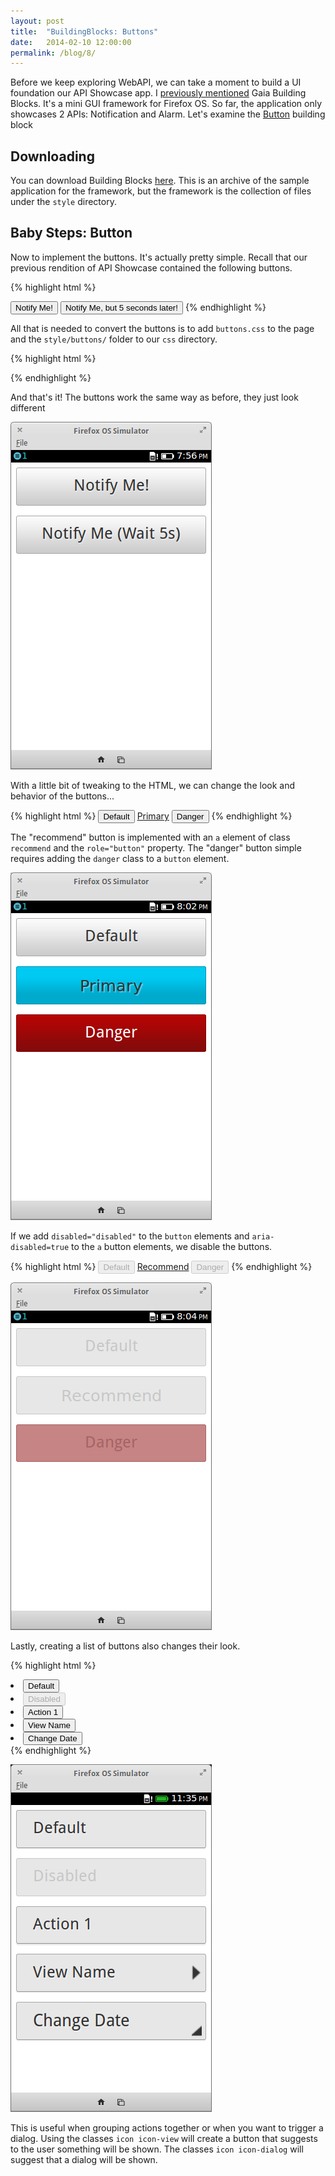 ```yaml
---
layout: post
title:  "BuildingBlocks: Buttons"
date:   2014-02-10 12:00:00
permalink: /blog/8/
---
```


Before we keep exploring WebAPI, we can take a moment to build a UI foundation our API Showcase app. I [previously mentioned](/blog/2/) Gaia Building Blocks. It's a mini GUI framework for Firefox OS. So far, the application only showcases 2 APIs: Notification and Alarm. Let's examine the [Button](http://buildingfirefoxos.com/building-blocks/buttons.html) building block

## Downloading 

You can download Building Blocks [here](https://github.com/buildingfirefoxos/Building-Blocks/archive/gh-pages.zip). This is an archive of the sample application for the framework, but the framework is the collection of files under the `style` directory.

## Baby Steps: Button

Now to implement the buttons. It's actually pretty simple. Recall that our previous rendition of API Showcase contained the following buttons. 

{% highlight html %}
<body>
	<button id="notifyButton">Notify Me!</button>
	<button id="notifyLaterButton">Notify Me, but 5 seconds later!</button>
</body>
{% endhighlight %}

All that is needed to convert the buttons is to add `buttons.css` to the page and the `style/buttons/` folder to our `css` directory.

{% highlight html %}
<head>
	<link href="css/style/buttons.css" rel="stylesheet" type="text/css">
</head>
{% endhighlight %}

And that's it! The buttons work the same way as before, they just look different

![API Showcase using the default buttons](/img/posts/8/buttons.png)

With a little bit of tweaking to the HTML, we can change the look and behavior of the buttons...

{% highlight html %}
<button>Default</button>
<a class="recommend" role="button" href="#">Primary</a>
<button class="danger">Danger</button>
{% endhighlight %}

The "recommend" button is implemented with an `a` element of class `recommend` and the `role="button"` property. The "danger" button simple requires adding the `danger` class to a `button` element.

![Default, Recommend, and Danger button styles](/img/posts/8/buttons2.png)

If we add `disabled="disabled"` to the `button` elements and `aria-disabled=true` to the `a` button elements, we disable the buttons. 

{% highlight html %}
<button disabled="disabled">Default</button>
<a class="recommend" role="button" aria-disabled="true" href="#">Recommend</a>
<button class="danger" disabled="disabled">Danger</button>
{% endhighlight %}

![Disabled button styles](/img/posts/8/buttons3.png)

Lastly, creating a list of buttons also changes their look.

{% highlight html %}
<li> <button>Default</button> </li>
<li> <button disabled="disabled">Disabled</button> </li>
<li> <button>Action 1</button> </li>
<li> <button class="icon icon-view">View Name</button> </li>
<li> <button class="icon icon-dialog">Change Date</button> </li>
{% endhighlight %}

![List button styles](/img/posts/8/buttons4.png)

This is useful when grouping actions together or when you want to trigger a dialog. Using the classes `icon icon-view` will create a button that suggests to the user something will be shown. The classes `icon icon-dialog` will suggest that a dialog will be shown.


